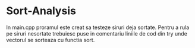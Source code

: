 # Sort-Analysis
In main.cpp proramul este creat sa testeze siruri deja sortate. Pentru a rula pe siruri nesortate trebuiesc puse in comentariu liniile de cod din try unde vectorul se sorteaza cu functia sort.
